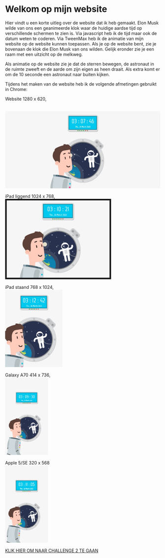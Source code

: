 <h1>Welkom op mijn website</h1>
<p>
  Hier vindt u een korte uitleg over de website dat ik heb gemaakt.
Elon Musk wilde van ons een geanimeerde klok waar de huidige aardse tijd op verschillende schermen te zien is. Via javascript heb ik de tijd maar ook de datum weten te coderen. Via TweenMax heb ik de animatie van mijn website op de website kunnen toepassen. Als je op de website bent, zie je bovenaan de klok die Elon Musk van ons wilden. Gelijk eronder zie je een raam met een uitzicht op de melkweg. 

Als animatie op de website zie je dat de sterren bewegen, de astronaut in de ruimte zweeft en de aarde om zijn eigen as heen draait. Als extra komt er om de 10 seconde een astronaut naar buiten kijken.

Tijdens het maken van de website heb ik de volgende afmetingen gebruikt in Chrome:
</p>

<p>
  Website 1280 x 620,
</p> 
</br>
<img src="img/1280x620.jpg" height="250px" style=height:250px;
border: 4px solid #BCBCBC;
border-radius: 5px;">

iPad liggend 1024 x 768,
</br>
<img src="img/1024x768.jpg" height="250px"  border="5">

iPad staand 768 x 1024,
</br>
<img src="img/768x1024.jpg" height="250px">

Galaxy A70 414 x 736,
</br>
<img src="img/414x736.jpg" height="250px">

Apple 5/SE 320 x 568
</br>
<img src="img/320x568.jpg" height="250px">

<p><a href="https://elmas04.github.io/17105226-CMD-XT2-challenge2.html">KLIK HIER OM NAAR CHALLENGE 2 TE GAAN</a></p>
